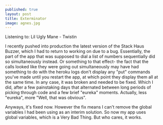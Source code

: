 ```yaml
---
published: true
layout: post
title: Exterminator
image: agnes.jpg
---
```


Listening to: Lil Ugly Mane - Twistin

I recently pushed into production the latest version of the Stack Haus Buzzer, which I had to return to working on due to a bug. Essentially, the part of the app that was supposed to dial a list of numbers sequentially did so simultaneously instead. Or something to that effect- the fact that the calls looked like they were going out simultaneously may have had something to do with the heroku logs don't display any "put" commands you've made until you restart the app, at which point they display them all at the same time. In any case, it was broken and needed to be fixed. Which I did, after a few painstaking days that alternated between long periods of  picking through code and a few brief "eureka" moments. Actually, less "eureka", more "Well, that was obvious".

Anyways, it's fixed now. However the fix means I can't remove the global variables I had been using as an interim solution. So now my app uses global variables, which is a Very Bad Thing. But who cares, it works.

